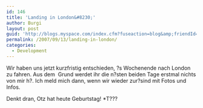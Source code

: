 ```yaml
---
id: 146
title: 'Landing in London&#8230;'
author: Burgi
layout: post
guid: 'http://blogs.myspace.com/index.cfm?fuseaction=blog&amp;friendId=11116526'
permalink: /2007/09/13/landing-in-london/
categories:
  - Development
---
```



Wir haben uns jetzt kurzfristig entschieden, ?s Wochenende nach London zu fahren. Aus dem&nbsp; Grund werdet ihr die n?sten beiden Tage erstmal nichts von mir h?. Ich meld mich dann, wenn wir wieder zur?sind mit Fotos und Infos.

Denkt dran, Otz hat heute Geburtstag! *T???

